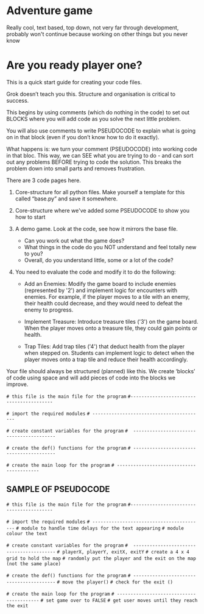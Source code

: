 # Adventure game
Really cool, text based, top down, not very far through development, probably won't continue because working on other things but you never know

# Are you ready player one?

This is a quick start guide for creating your code files. 

Grok doesn’t teach you this. Structure and organisation is critical to success. 

This begins by using comments (which do nothing in the code) to set out BLOCKS where you will add code as you solve the next little problem.

You will also use comments to write PSEUDOCODE to explain what is going on in that block (even if you don’t know how to do it exactly).

What happens is: we turn your comment (PSEUDOCODE) into working code in that bloc. This way, we can SEE what you are trying to do - and can sort out any problems BEFORE trying to code the solution. This breaks the problem down into small parts and removes frustration.

There are 3 code pages here. 

1) Core-structure for all python files. Make yourself a template for this called “base.py” and save it somewhere.

2) Core-structure where we've added some PSEUDOCODE to show you how to start

3) A demo game. Look at the code, see how it mirrors the base file. 
    - Can you work out what the game does?
    - What things in the code do you NOT understand and feel totally new to you?
    - Overall, do you understand little, some or a lot of the code?

4) You need to evaluate the code and modify it to do the following:

    - Add an Enemies: Modify the game board to include enemies (represented by '2') and implement logic for encounters with enemies. For example, if the player moves to a tile with an enemy, their health could decrease, and they would need to defeat the enemy to progress.

    - Implement Treasure: Introduce treasure tiles ('3') on the game board. When the player moves onto a treasure tile, they could gain points or health.

    - Trap Tiles: Add trap tiles ('4') that deduct health from the player when stepped on. Students can implement logic to detect when the player moves onto a trap tile and reduce their health accordingly.


Your file should always be structured (planned) like this. We create ‘blocks’ of code using space and will add pieces of code into the blocks we improve.

`# this file is the main file for the program`
`#-----------------------------------------`


`# import the required modules`
`# -----------------------------------------`


`# create constant variables for the program`
`#  -----------------------------------------`


`# create the def() functions for the program`
`# -----------------------------------------`


`# create the main loop for the program`
`# -----------------------------------------`


## SAMPLE OF PSEUDOCODE

`# this file is the main file for the program`
`#-----------------------------------------`

`# import the required modules`
`# -----------------------------------------`
`# module to handle time delays for the text appearing`
`# module colour the text`


`# create constant variables for the program`
`#  -----------------------------------------`
`# playerX, playerY, exitX, exitY`
`# create a 4 x 4 grid to hold the map`
`# randomly put the player and the exit on the map (not the same place)`



`# create the def() functions for the program`
`# -----------------------------------------`
`# move the player()`
`# check for the exit ()`


`# create the main loop for the program`
`# -----------------------------------------`
`# set game over to FALSE`
`# get user moves until they reach the exit`
